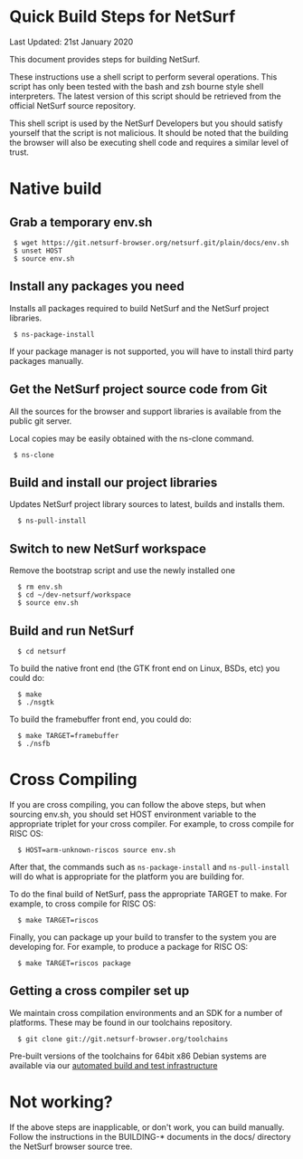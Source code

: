 Quick Build Steps for NetSurf
=============================

Last Updated: 21st January 2020

This document provides steps for building NetSurf.

These instructions use a shell script to perform several operations.
This script has only been tested with the bash and zsh bourne style
shell interpreters. The latest version of this script should be
retrieved from the official NetSurf source repository.

This shell script is used by the NetSurf Developers but you should
satisfy yourself that the script is not malicious. It should be noted
that the building the browser will also be executing shell code and
requires a similar level of trust.


Native build
============

Grab a temporary env.sh
-----------------------

     $ wget https://git.netsurf-browser.org/netsurf.git/plain/docs/env.sh
     $ unset HOST
     $ source env.sh


Install any packages you need
-----------------------------

Installs all packages required to build NetSurf and the NetSurf project
libraries.

     $ ns-package-install

If your package manager is not supported, you will have to install third
  party packages manually.


Get the NetSurf project source code from Git
--------------------------------------------

All the sources for the browser and support libraries is available
  from the public git server.

Local copies may be easily obtained with the ns-clone command.

     $ ns-clone


Build and install our project libraries
---------------------------------------

Updates NetSurf project library sources to latest, builds and installs them.

      $ ns-pull-install


Switch to new NetSurf workspace
-------------------------------

Remove the bootstrap script and use the newly installed one

      $ rm env.sh
      $ cd ~/dev-netsurf/workspace
      $ source env.sh


Build and run NetSurf
---------------------

      $ cd netsurf

To build the native front end (the GTK front end on Linux, BSDs, etc)
  you could do:

      $ make
      $ ./nsgtk

To build the framebuffer front end, you could do:

      $ make TARGET=framebuffer
      $ ./nsfb


Cross Compiling
===============

If you are cross compiling, you can follow the above steps, but when
  sourcing env.sh, you should set HOST environment variable to the
  appropriate triplet for your cross compiler. For example, to cross
  compile for RISC OS:

      $ HOST=arm-unknown-riscos source env.sh

After that, the commands such as `ns-package-install` and
  `ns-pull-install` will do what is appropriate for the platform you are
  building for.

To do the final build of NetSurf, pass the appropriate TARGET to
  make. For example, to cross compile for RISC OS:

      $ make TARGET=riscos

Finally, you can package up your build to transfer to the system you
  are developing for.  For example, to produce a package for RISC OS:

      $ make TARGET=riscos package

Getting a cross compiler set up
-------------------------------

We maintain cross compilation environments and an SDK for a number of
  platforms.  These may be found in our toolchains repository.

      $ git clone git://git.netsurf-browser.org/toolchains

Pre-built versions of the toolchains for 64bit x86 Debian systems are
  available via our [automated build and test
  infrastructure](https://ci.netsurf-browser.org/builds/toolchains/)


Not working?
============

If the above steps are inapplicable, or don't work, you can build
  manually. Follow the instructions in the BUILDING-* documents in the
  docs/ directory the NetSurf browser source tree.

